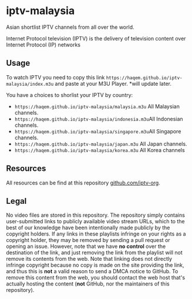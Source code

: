 # iptv-malaysia

Asian shortlist IPTV channels from all over the world.

Internet Protocol television (IPTV) is the delivery of television content over Internet Protocol (IP) networks

## Usage

To watch IPTV you need to copy this link `https://haqem.github.io/iptv-malaysia/index.m3u` and paste at your M3U Player. *will update later.

You have a choices to shorlist your IPTV by country:
- `https://haqem.github.io/iptv-malaysia/malaysia.m3u` All Malaysian channels.
- `https://haqem.github.io/iptv-malaysia/indonesia.m3u`All Indonesian channels.
- `https://haqem.github.io/iptv-malaysia/singapore.m3u`All Singapore channels.
- `https://haqem.github.io/iptv-malaysia/japan.m3u` All Japan channels.
- `https://haqem.github.io/iptv-malaysia/korea.m3u` All Korea channels

## Resources

All resources can be find at this repository [github.com/iptv-org](https://github.com/iptv-org).

## Legal

No video files are stored in this repository. The repository simply contains user-submitted links to publicly available video stream URLs, which to the best of our knowledge have been intentionally made publicly by the copyright holders. If any links in these playlists infringe on your rights as a copyright holder, they may be removed by sending a pull request or opening an issue. However, note that we have **no control** over the destination of the link, and just removing the link from the playlist will not remove its contents from the web. Note that linking does not directly infringe copyright because no copy is made on the site providing the link, and thus this is **not** a valid reason to send a DMCA notice to GitHub. To remove this content from the web, you should contact the web host that's actually hosting the content (**not** GitHub, nor the maintainers of this repository).
